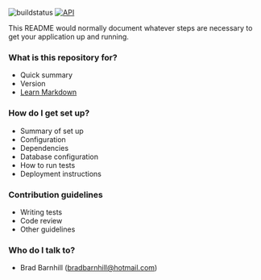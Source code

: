 ![buildstatus](http://server.bradbarnhill.com:9500/job/Android%20OBD%20Library/badge/icon) [![API](https://img.shields.io/badge/API-17%2B-brightgreen.svg?style=flat)](https://android-arsenal.com/api?level=17)

This README would normally document whatever steps are necessary to get your application up and running.

### What is this repository for? ###

* Quick summary
* Version
* [Learn Markdown](https://bitbucket.org/tutorials/markdowndemo)

### How do I get set up? ###

* Summary of set up
* Configuration
* Dependencies
* Database configuration
* How to run tests
* Deployment instructions

### Contribution guidelines ###

* Writing tests
* Code review
* Other guidelines

### Who do I talk to? ###

* Brad Barnhill (bradbarnhill@hotmail.com)